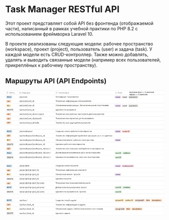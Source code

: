 # Task Manager RESTful API

Этот проект представляет собой API без фронтенда (отображаемой части), написанный в рамках учебной
практики по PHP 8.2 с использованием фреймворка Laravel 10.

В проекте реализованы следующие модели: рабочее пространство (workspace), проект (project), пользователь (user)
и задача (task). У каждой модели есть CRUD-контроллер. Также можно добавлять, удалять и выводить связанные модели
(например всех пользователей, прикреплёных к рабочему пространству).

## Маршруты API (API Endpoints)

![Endpoints Picture Tables](.github/api_endpoints.png)
